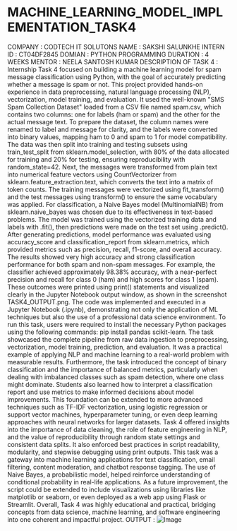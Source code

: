 # MACHINE_LEARNING_MODEL_IMPLEMENTATION_TASK4
COMPANY : CODTECH IT SOLUTONS
NAME : SAKSHI SALUNKHE
INTERN ID : CT04DF2845
DOMIAN : PYTHON PROGRAMMING
DURATION : 4 WEEKS
MENTOR : NEELA SANTOSH KUMAR
DESCRIPTION OF TASK 4 : Internship Task 4 focused on building a machine learning model for spam message classification using Python, with the goal of accurately predicting whether a message is spam or not. This project provided hands-on experience in data preprocessing, natural language processing (NLP), vectorization, model training, and evaluation. It used the well-known "SMS Spam Collection Dataset" loaded from a CSV file named spam.csv, which contains two columns: one for labels (ham or spam) and the other for the actual message text. To prepare the dataset, the column names were renamed to label and message for clarity, and the labels were converted into binary values, mapping ham to 0 and spam to 1 for model compatibility. The data was then split into training and testing subsets using train_test_split from sklearn.model_selection, with 80% of the data allocated for training and 20% for testing, ensuring reproducibility with random_state=42. Next, the messages were transformed from plain text into numerical feature vectors using CountVectorizer from sklearn.feature_extraction.text, which converts the text into a matrix of token counts. The training messages were vectorized using fit_transform() and the test messages using transform() to ensure the same vocabulary was applied. For classification, a Naive Bayes model (MultinomialNB) from sklearn.naive_bayes was chosen due to its effectiveness in text-based problems. The model was trained using the vectorized training data and labels with .fit(), then predictions were made on the test set using .predict(). After generating predictions, model performance was evaluated using accuracy_score and classification_report from sklearn.metrics, which provided metrics such as precision, recall, f1-score, and overall accuracy. The results showed very high accuracy and strong classification performance for both spam and non-spam messages. For example, the classifier achieved approximately 98.38% accuracy, with a near-perfect precision and recall for class 0 (ham) and high scores for class 1 (spam). These outcomes were printed using print() statements and visualized clearly in the Jupyter Notebook output window, as shown in the screenshot TASK4_OUTPUT.png. The code was implemented and executed in a Jupyter Notebook (.ipynb), demonstrating not only the application of ML techniques but also the use of a professional data science environment. To run this task, users were required to install the necessary Python packages using the following commands: pip install pandas scikit-learn. The task showcased the complete pipeline from raw data ingestion to preprocessing, vectorization, model training, prediction, and evaluation. It was a practical example of applying NLP and machine learning to a real-world problem with measurable results. Furthermore, the task introduced the concept of binary classification and the importance of balanced metrics, particularly when dealing with imbalanced classes such as spam detection, where one class might dominate. Students also learned how to interpret a classification report and use metrics to make informed decisions about model improvements. This foundation can be extended to more advanced techniques such as TF-IDF vectorization, using logistic regression or support vector machines, hyperparameter tuning, or even deep learning approaches with neural networks for larger datasets. Task 4 offered insights into the importance of data cleaning, the role of feature engineering in NLP, and the value of reproducibility through random state settings and consistent data splits. It also enforced best practices in script readability, modularity, and stepwise debugging using print outputs. This task was a gateway into machine learning applications for text classification, email filtering, content moderation, and chatbot response tagging. The use of Naive Bayes, a probabilistic model, helped reinforce understanding of conditional probability in real-life applications. As a future improvement, the script could be extended to include visualizations using libraries like matplotlib or seaborn, or even deployed as a web app using Flask or Streamlit. Overall, Task 4 was highly educational and practical, bridging concepts from data science, machine learning, and software engineering into one coherent and impactful project.
OUTPUT : ![Image](https://github.com/user-attachments/assets/176defd8-d334-43c7-9d29-155a56e4c0b7)
